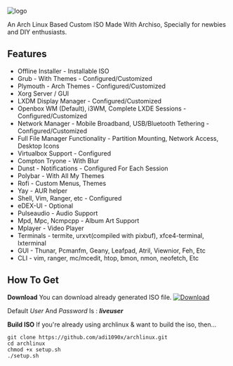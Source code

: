 ![logo](https://raw.githubusercontent.com/adi1090x/archlinux/master/images/logo.png) <br />

An Arch Linux Based Custom ISO Made With Archiso, Specially for newbies and DIY enthusiasts.

## Features

+ Offline Installer - Installable ISO
+ Grub - With Themes - Configured/Customized
+ Plymouth - Arch Themes - Configured/Customized
+ Xorg Server / GUI
+ LXDM Display Manager - Configured/Customized
+ Openbox WM (Default), i3WM, Complete LXDE Sessions - Configured/Customized
+ Network Manager - Mobile Broadband, USB/Bluetooth Tethering - Configured/Customized
+ Full File Manager Functionality - Partition Mounting, Network Access, Desktop Icons
+ Virtualbox Support - Configured
+ Compton Tryone - With Blur
+ Dunst - Notifications - Configured For Each Session
+ Polybar - With All My Themes
+ Rofi - Custom Menus, Themes
+ Yay - AUR helper
+ Shell, Vim, Ranger, etc - Configured
+ eDEX-UI - Optional
+ Pulseaudio - Audio Support
+ Mpd, Mpc, Ncmpcpp - Album Art Support
+ Mplayer - Video Player
+ Terminals - termite, urxvt(compiled with pixbuf), xfce4-terminal, lxterminal
+ GUI - Thunar, Pcmanfm, Geany, Leafpad, Atril, Viewnior, Feh, Etc
+ CLI - vim, ranger, mc/mcedit, htop, bmon, nmon, neofetch, Etc

## How To Get

**Download** You can download already generated ISO file.
[![Download](https://raw.githubusercontent.com/adi1090x/archlinux/master/images/download.png)](https://drive.google.com/open?id=1FLMZPSLCF-egGRJHQxdAT4Xz1XI64X3M) <br />

Default *User* And *Password* Is : ***liveuser*** <br />

**Build ISO** If you're already using archlinux & want to build the iso, then...
```
git clone https://github.com/adi1090x/archlinux.git
cd archlinux
chmod +x setup.sh
./setup.sh
```
